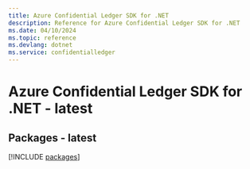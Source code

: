 ```yaml
---
title: Azure Confidential Ledger SDK for .NET
description: Reference for Azure Confidential Ledger SDK for .NET
ms.date: 04/10/2024
ms.topic: reference
ms.devlang: dotnet
ms.service: confidentialledger
---
```

# Azure Confidential Ledger SDK for .NET - latest
## Packages - latest
[!INCLUDE [packages](confidential-ledger-index.md)]